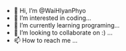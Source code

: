 - 👋 Hi, I’m @WaiHlyanPhyo
- 👀 I’m interested in coding...
- 🌱 I’m currently learning programing...
- 💞️ I’m looking to collaborate on :) ...
- 📫 How to reach me ...

<!---
WaiHlyanPhyo/WaiHlyanPhyo is a ✨ special ✨ repository because its `README.md` (this file) appears on your GitHub profile.
You can click the Preview link to take a look at your changes.
--->

